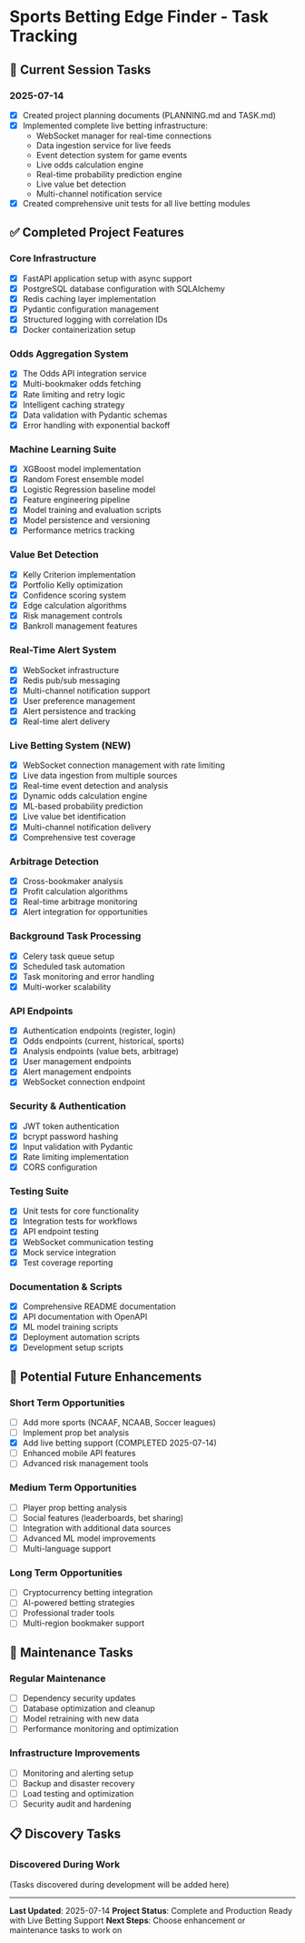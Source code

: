 # Sports Betting Edge Finder - Task Tracking

## 📅 Current Session Tasks

### 2025-07-14
- [x] Created project planning documents (PLANNING.md and TASK.md)
- [x] Implemented complete live betting infrastructure:
  - WebSocket manager for real-time connections
  - Data ingestion service for live feeds
  - Event detection system for game events
  - Live odds calculation engine
  - Real-time probability prediction engine
  - Live value bet detection
  - Multi-channel notification service
- [x] Created comprehensive unit tests for all live betting modules

## ✅ Completed Project Features

### Core Infrastructure
- [x] FastAPI application setup with async support
- [x] PostgreSQL database configuration with SQLAlchemy
- [x] Redis caching layer implementation
- [x] Pydantic configuration management
- [x] Structured logging with correlation IDs
- [x] Docker containerization setup

### Odds Aggregation System
- [x] The Odds API integration service
- [x] Multi-bookmaker odds fetching
- [x] Rate limiting and retry logic
- [x] Intelligent caching strategy
- [x] Data validation with Pydantic schemas
- [x] Error handling with exponential backoff

### Machine Learning Suite
- [x] XGBoost model implementation
- [x] Random Forest ensemble model
- [x] Logistic Regression baseline model
- [x] Feature engineering pipeline
- [x] Model training and evaluation scripts
- [x] Model persistence and versioning
- [x] Performance metrics tracking

### Value Bet Detection
- [x] Kelly Criterion implementation
- [x] Portfolio Kelly optimization
- [x] Confidence scoring system
- [x] Edge calculation algorithms
- [x] Risk management controls
- [x] Bankroll management features

### Real-Time Alert System
- [x] WebSocket infrastructure
- [x] Redis pub/sub messaging
- [x] Multi-channel notification support
- [x] User preference management
- [x] Alert persistence and tracking
- [x] Real-time alert delivery

### Live Betting System (NEW)
- [x] WebSocket connection management with rate limiting
- [x] Live data ingestion from multiple sources
- [x] Real-time event detection and analysis
- [x] Dynamic odds calculation engine
- [x] ML-based probability prediction
- [x] Live value bet identification
- [x] Multi-channel notification delivery
- [x] Comprehensive test coverage

### Arbitrage Detection
- [x] Cross-bookmaker analysis
- [x] Profit calculation algorithms
- [x] Real-time arbitrage monitoring
- [x] Alert integration for opportunities

### Background Task Processing
- [x] Celery task queue setup
- [x] Scheduled task automation
- [x] Task monitoring and error handling
- [x] Multi-worker scalability

### API Endpoints
- [x] Authentication endpoints (register, login)
- [x] Odds endpoints (current, historical, sports)
- [x] Analysis endpoints (value bets, arbitrage)
- [x] User management endpoints
- [x] Alert management endpoints
- [x] WebSocket connection endpoint

### Security & Authentication
- [x] JWT token authentication
- [x] bcrypt password hashing
- [x] Input validation with Pydantic
- [x] Rate limiting implementation
- [x] CORS configuration

### Testing Suite
- [x] Unit tests for core functionality
- [x] Integration tests for workflows
- [x] API endpoint testing
- [x] WebSocket communication testing
- [x] Mock service integration
- [x] Test coverage reporting

### Documentation & Scripts
- [x] Comprehensive README documentation
- [x] API documentation with OpenAPI
- [x] ML model training scripts
- [x] Deployment automation scripts
- [x] Development setup scripts

## 🎯 Potential Future Enhancements

### Short Term Opportunities
- [ ] Add more sports (NCAAF, NCAAB, Soccer leagues)
- [ ] Implement prop bet analysis
- [x] Add live betting support (COMPLETED 2025-07-14)
- [ ] Enhanced mobile API features
- [ ] Advanced risk management tools

### Medium Term Opportunities
- [ ] Player prop betting analysis
- [ ] Social features (leaderboards, bet sharing)
- [ ] Integration with additional data sources
- [ ] Advanced ML model improvements
- [ ] Multi-language support

### Long Term Opportunities
- [ ] Cryptocurrency betting integration
- [ ] AI-powered betting strategies
- [ ] Professional trader tools
- [ ] Multi-region bookmaker support

## 🔧 Maintenance Tasks

### Regular Maintenance
- [ ] Dependency security updates
- [ ] Database optimization and cleanup
- [ ] Model retraining with new data
- [ ] Performance monitoring and optimization

### Infrastructure Improvements
- [ ] Monitoring and alerting setup
- [ ] Backup and disaster recovery
- [ ] Load testing and optimization
- [ ] Security audit and hardening

## 📋 Discovery Tasks

### Discovered During Work
(Tasks discovered during development will be added here)

---

**Last Updated**: 2025-07-14
**Project Status**: Complete and Production Ready with Live Betting Support
**Next Steps**: Choose enhancement or maintenance tasks to work on